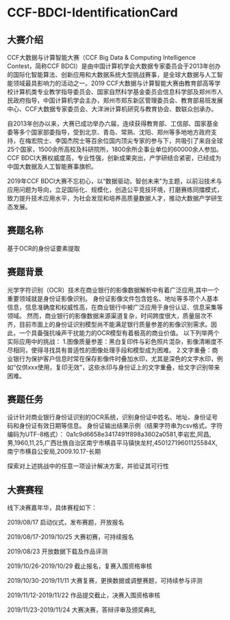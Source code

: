 # CCF-BDCI-IdentificationCard
## 大赛介绍
CCF大数据与计算智能大赛（CCF Big Data & Computing Intelligence Contest，简称CCF BDCI）是由中国计算机学会大数据专家委员会于2013年创办的国际化智能算法、创新应用和大数据系统大型挑战赛事，是全球大数据与人工智能领域最具影响力的活动之一。2019 CCF大数据与计算智能大赛由教育部高等学校计算机类专业教学指导委员会、国家自然科学基金委员会信息科学部及郑州市人民政府指导，中国计算机学会主办，郑州市郑东新区管理委员会、教育部易班发展中心、CCF大数据专家委员会、大洋洲计算机研究与教育协会、数联众创承办。

自2013年创办以来，大赛已成功举办六届，连续获得教育部、工信部、国家基金委等多个国家部委指导，受到北京、青岛、常熟、沈阳、郑州等多地地方政府支持，在梅宏院士、李国杰院士等百余位国内顶尖专家的参与下，共吸引了来自全球25个国家，1500余所高校及科研院所，1800余所企事业单位的60000余人参加。CCF BDCI大赛权威度高，专业性强，创新成果突出，产学研结合紧密，已经成为中国大数据及人工智能赛事旗帜。

2019年CCF BDCI大赛不忘初心，以“数据驱动，智创未来”为主题，以前沿技术与应用问题为导向，立足国际化、规模化，创造公平竞技环境，打磨赛练同擂模式，致力提升技术应用水平，为社会发现和培养高质量数据人才，推动大数据产学研生态发展。

## 赛题名称
基于OCR的身份证要素提取

## 赛题背景
光学字符识别（OCR）技术在商业银行的影像数据解析中有着广泛应用,其中一个重要领域就是身份证影像识别。
身份证影像文件包含姓名、地址等多项个人基本信息，信息准确度和权威性高，在商业银行中被广泛应用于身份认证、信息采集等领域。
然而，商业银行的影像数据来源渠道复杂，时间跨度很大，质量层次不齐，目前市面上的身份证识别模型尚不能满足银行质量参差的影像识别需求。因此，一个具备强抗噪声干扰能力的OCR模型有着极高的商业价值。
以下列举两个实际应用中的挑战：
1.图像质量参差：黑白复印件与彩色照片混杂，影像清晰度不尽相同，使得寻找具有普适性的图像处理手段和模型成为困难。
2.文字重叠：商业银行为保护客户信息时常在保存影像件时叠加水印，尤其是深色的文字水印，例如“仅供xxx使用，复印无效”，这些水印与身份证上的文字重叠，给文字识别带来困难。

## 赛题任务
设计针对商业银行身份证识别的OCR系统，识别身份证中姓名、地址、身份证号码和身份证有效日期等信息。
身份证输出结果示例（结果字符串为csv格式，字符编码为UTF-8格式）：
0a1c9d6658e3417491f898a3602a0581,李岩宏,阿昌,男,1960,11,25,广西壮族自治区南宁市横县平马镇快龙村,45012719601125584X,南宁市横县公安局,2009.10.17-长期

探索对上述挑战中的任意一项设计解决方案，并验证其可行性

## 大赛赛程
线下决赛嘉年华，具体赛程如下：

2019/08/17 启动仪式，发布赛题，开放报名

2019/08/17-2019/10/25 大赛初赛，可持续报名

2019/08/23 开放数据下载及作品评测

2019/10/26-2019/10/29 截止报名，复赛入围资格审核

2019/10/30-2019/11/11 大赛复赛，更换数据或调整赛题，可持续参与评测

2019/11/12-2019/11/22 作品提交截止，决赛入围资格审核

2019/11/23-2019/11/24 大赛决赛，答辩评审及颁奖典礼 

